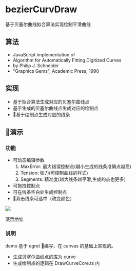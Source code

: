 # bezierCurvDraw
基于贝塞尔曲线拟合算法实现绘制平滑曲线

## 算法
 *  JavaScript implementation of
 *  Algorithm for Automatically Fitting Digitized Curves
 *  by Philip J. Schneider
 *  "Graphics Gems", Academic Press, 1990


## 实现

* 基于拟合算法生成对应的贝塞尔曲线点
* 基于生成的贝塞尔曲线点生成对应的绘制点
* 基于绘制点生成对应的线条

## 演示

### 功能
- 可动态编辑参数
    1. MaxError: 最大错误控制点(越小生成的线条准确点越高) 
    2. Tension: 张力(可控制曲线的样式)
    3. Segments: 精准度(越大线条越平滑,生成的点也更多）
- 可拖拽控制点
- 可在线条空白处生成控制点
- 双击线条可选中（改变颜色）

![](https://user-gold-cdn.xitu.io/2018/12/27/167ef1fbd9e3e251?w=1752&h=1136&f=jpeg&s=77339)

[演示地址](https://cuixiaorui.github.io/bezierCurvDraw/dist/index.html)


### 说明
demo 基于 egret 编写，在 canvas 的基础上实现的。
- 生成贝塞尔曲线点的库为 curve 
- 生成绘制点的逻辑在 DrawCurveCore.ts 内